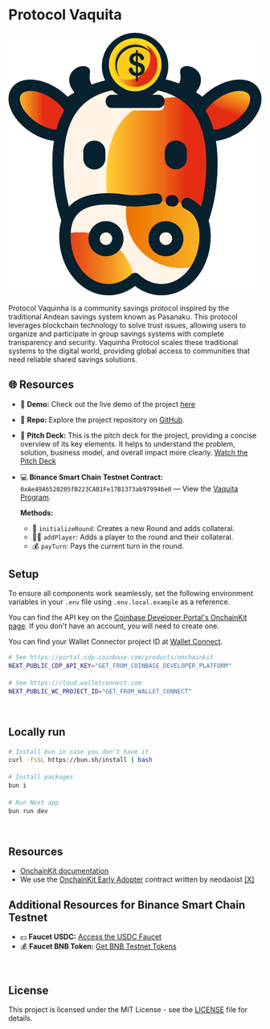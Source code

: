 # Protocol Vaquita

![Texto alternativo](/vaquina.png)

Protocol Vaquinha is a community savings protocol inspired by the traditional Andean savings system known as Pasanaku. This protocol leverages blockchain technology to solve trust issues, allowing users to organize and participate in group savings systems with complete transparency and security. Vaquinha Protocol scales these traditional systems to the digital world, providing global access to communities that need reliable shared savings solutions.

## 🌐 Resources

- 🚀 **Demo:** Check out the live demo of the project [here](https://vaquita-bsc.vercel.app/)
- 📂 **Repo:** Explore the project repository on [GitHub](https://github.com/Vaquita-Fi/vaquita-bsc).
- 🎥 **Pitch Deck:** This is the pitch deck for the project, providing a concise overview of its key elements. It helps to understand the problem, solution, business model, and overall impact more clearly. [Watch the Pitch Deck](https://www.loom.com/share/7eeb25ece45e45e084f13e8f811739fb?sid=8cba32ec-3d0e-4b07-b9e2-6b18b154a9a9)
- 💻 **Binance Smart Chain Testnet Contract:** `0xAe49A6520205fB223CAB1Fe17B1373ab979946e0` — View the [Vaquita Program](https://testnet.bscscan.com/address/0xAe49A6520205fB223CAB1Fe17B1373ab979946e0).

  **Methods:**

  - 🏁 `initializeRound`: Creates a new Round and adds collateral.
  - 🙋‍♂️ `addPlayer`: Adds a player to the round and their collateral.
  - 💰 `payTurn`: Pays the current turn in the round.

## Setup

To ensure all components work seamlessly, set the following environment variables in your `.env` file using `.env.local.example` as a reference.

You can find the API key on the [Coinbase Developer Portal's OnchainKit page](https://portal.cdp.coinbase.com/products/onchainkit). If you don't have an account, you will need to create one.

You can find your Wallet Connector project ID at [Wallet Connect](https://cloud.walletconnect.com).

```sh
# See https://portal.cdp.coinbase.com/products/onchainkit
NEXT_PUBLIC_CDP_API_KEY="GET_FROM_COINBASE_DEVELOPER_PLATFORM"

# See https://cloud.walletconnect.com
NEXT_PUBLIC_WC_PROJECT_ID="GET_FROM_WALLET_CONNECT"
```

<br />

## Locally run

```sh
# Install bun in case you don't have it
curl -fsSL https://bun.sh/install | bash

# Install packages
bun i

# Run Next app
bun run dev
```

<br />

## Resources

- [OnchainKit documentation](https://onchainkit.xyz)
- We use the [OnchainKit Early Adopter](https://github.com/neodaoist/onchainkit-early-adopter) contract written by neodaoist [[X]](https://x.com/neodaoist)

## Additional Resources for Binance Smart Chain Testnet

- 💵 **Faucet USDC:** [Access the USDC Faucet](https://testnet.bscscan.com/token/0x4b8eed87b61023f5beccebd2868c058fee6b7ac7?a=0x711ff445c1931a7899238b1626eba589195e1c3c#writeContract)
- 💰 **Faucet BNB Token:** [Get BNB Testnet Tokens](https://www.bnbchain.org/en/testnet-faucet)

<br />

## License

This project is licensed under the MIT License - see the [LICENSE](LICENSE) file for details.
